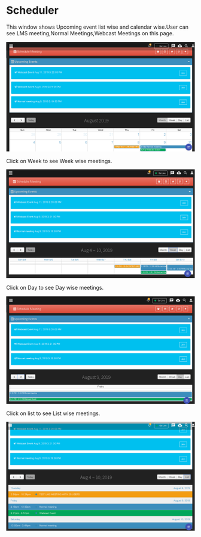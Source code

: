 # Scheduler

This window shows Upcoming event list wise and calendar wise.User can see LMS meeting,Normal Meetings,Webcast Meetings on this page.

![](../../.gitbook/assets/image%20%28176%29.png)

Click on Week to see Week wise meetings.

![](../../.gitbook/assets/image%20%2864%29.png)

Click on Day to see Day wise meetings.

![](../../.gitbook/assets/image%20%28134%29.png)

Click on list to see List wise meetings.

![](../../.gitbook/assets/image%20%28140%29.png)


